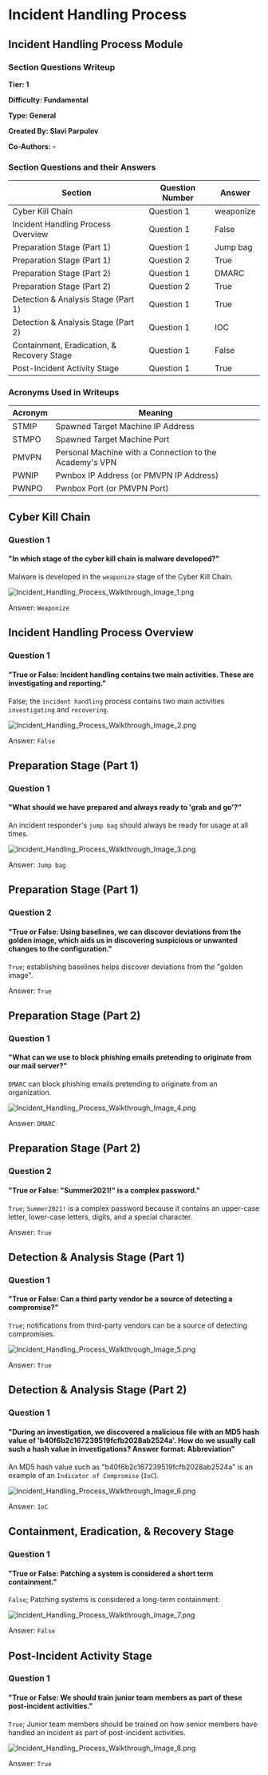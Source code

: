 # Incident Handling Process

## Incident Handling Process Module

### Section Questions Writeup

**Tier: 1**

**Difficulty: Fundamental**

**Type: General**

**Created By: Slavi Parpulev**

**Co-Authors: -**

### Section Questions and their Answers

| Section                                    | Question Number | Answer    |
| ------------------------------------------ | --------------- | --------- |
| Cyber Kill Chain                           | Question 1      | weaponize |
| Incident Handling Process Overview         | Question 1      | False     |
| Preparation Stage (Part 1)                 | Question 1      | Jump bag  |
| Preparation Stage (Part 1)                 | Question 2      | True      |
| Preparation Stage (Part 2)                 | Question 1      | DMARC     |
| Preparation Stage (Part 2)                 | Question 2      | True      |
| Detection & Analysis Stage (Part 1)        | Question 1      | True      |
| Detection & Analysis Stage (Part 2)        | Question 1      | IOC       |
| Containment, Eradication, & Recovery Stage | Question 1      | False     |
| Post-Incident Activity Stage               | Question 1      | True      |

### Acronyms Used in Writeups

| Acronym | Meaning                                                 |
| ------- | ------------------------------------------------------- |
| STMIP   | Spawned Target Machine IP Address                       |
| STMPO   | Spawned Target Machine Port                             |
| PMVPN   | Personal Machine with a Connection to the Academy's VPN |
| PWNIP   | Pwnbox IP Address (or PMVPN IP Address)                 |
| PWNPO   | Pwnbox Port (or PMVPN Port)                             |

## Cyber Kill Chain

### Question 1

#### "In which stage of the cyber kill chain is malware developed?"

Malware is developed in the `weaponize` stage of the Cyber Kill Chain.

![Incident\_Handling\_Process\_Walkthrough\_Image\_1.png](https://academy.hackthebox.com/storage/walkthroughs/104/Incident\_Handling\_Process\_Walkthrough\_Image\_1.png)

Answer: `Weaponize`

## Incident Handling Process Overview

### Question 1

#### "True or False: Incident handling contains two main activities. These are investigating and reporting."

False; the `incident handling` process contains two main activities `investigating` and `recovering`.

![Incident\_Handling\_Process\_Walkthrough\_Image\_2.png](https://academy.hackthebox.com/storage/walkthroughs/104/Incident\_Handling\_Process\_Walkthrough\_Image\_2.png)

Answer: `False`

## Preparation Stage (Part 1)

### Question 1

#### "What should we have prepared and always ready to 'grab and go'?"

An incident responder's `jump bag` should always be ready for usage at all times.

![Incident\_Handling\_Process\_Walkthrough\_Image\_3.png](https://academy.hackthebox.com/storage/walkthroughs/104/Incident\_Handling\_Process\_Walkthrough\_Image\_3.png)

Answer: `Jump bag`

## Preparation Stage (Part 1)

### Question 2

#### "True or False: Using baselines, we can discover deviations from the golden image, which aids us in discovering suspicious or unwanted changes to the configuration."

`True`; establishing baselines helps discover deviations from the "golden image".

Answer: `True`

## Preparation Stage (Part 2)

### Question 1

#### "What can we use to block phishing emails pretending to originate from our mail server?"

`DMARC` can block phishing emails pretending to originate from an organization.

![Incident\_Handling\_Process\_Walkthrough\_Image\_4.png](https://academy.hackthebox.com/storage/walkthroughs/104/Incident\_Handling\_Process\_Walkthrough\_Image\_4.png)

Answer: `DMARC`

## Preparation Stage (Part 2)

### Question 2

#### "True or False: "Summer2021!" is a complex password."

`True`; `Summer2021!` is a complex password because it contains an upper-case letter, lower-case letters, digits, and a special character.

Answer: `True`

## Detection & Analysis Stage (Part 1)

### Question 1

#### "True or False: Can a third party vendor be a source of detecting a compromise?"

`True`; notifications from third-party vendors can be a source of detecting compromises.

![Incident\_Handling\_Process\_Walkthrough\_Image\_5.png](https://academy.hackthebox.com/storage/walkthroughs/104/Incident\_Handling\_Process\_Walkthrough\_Image\_5.png)

Answer: `True`

## Detection & Analysis Stage (Part 2)

### Question 1

#### "During an investigation, we discovered a malicious file with an MD5 hash value of 'b40f6b2c167239519fcfb2028ab2524a'. How do we usually call such a hash value in investigations? Answer format: Abbreviation"

An MD5 hash value such as "b40f6b2c167239519fcfb2028ab2524a" is an example of an `Indicator of Compromise` (`IoC`).

![Incident\_Handling\_Process\_Walkthrough\_Image\_6.png](https://academy.hackthebox.com/storage/walkthroughs/104/Incident\_Handling\_Process\_Walkthrough\_Image\_6.png)

Answer: `IoC`

## Containment, Eradication, & Recovery Stage

### Question 1

#### "True or False: Patching a system is considered a short term containment."

`False`; Patching systems is considered a long-term containment:

![Incident\_Handling\_Process\_Walkthrough\_Image\_7.png](https://academy.hackthebox.com/storage/walkthroughs/104/Incident\_Handling\_Process\_Walkthrough\_Image\_7.png)

Answer: `False`

## Post-Incident Activity Stage

### Question 1

#### "True or False: We should train junior team members as part of these post-incident activities."

`True`; Junior team members should be trained on how senior members have handled an incident as part of post-incident activities.

![Incident\_Handling\_Process\_Walkthrough\_Image\_8.png](https://academy.hackthebox.com/storage/walkthroughs/104/Incident\_Handling\_Process\_Walkthrough\_Image\_8.png)

Answer: `True`
